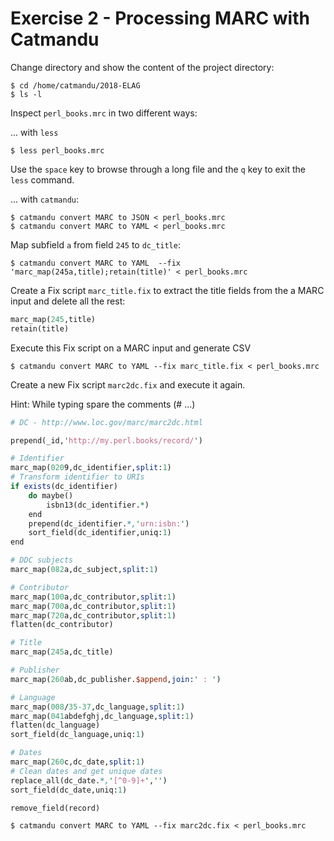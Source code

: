 # Exercise 2 - Processing MARC with Catmandu

Change directory and show the content of the project directory:

```terminal
$ cd /home/catmandu/2018-ELAG
$ ls -l
```

Inspect `perl_books.mrc` in two different ways:

... with `less`

```terminal
$ less perl_books.mrc
```

Use the `space` key to browse through a long file and the `q` key to exit the `less` command.

... with `catmandu`:

```terminal
$ catmandu convert MARC to JSON < perl_books.mrc
$ catmandu convert MARC to YAML < perl_books.mrc
```

Map subfield `a` from field `245` to `dc_title`:

```terminal
$ catmandu convert MARC to YAML  --fix 'marc_map(245a,title);retain(title)' < perl_books.mrc
```

Create a Fix script `marc_title.fix` to extract the title fields from the a MARC input and delete all the rest:

```perl
marc_map(245,title)
retain(title)
```

Execute this Fix script on a MARC input and generate CSV

```terminal
$ catmandu convert MARC to YAML --fix marc_title.fix < perl_books.mrc
```

Create a new Fix script `marc2dc.fix` and execute it again.

Hint: While typing spare the comments (# ...)

```perl
# DC - http://www.loc.gov/marc/marc2dc.html

prepend(_id,'http://my.perl.books/record/')

# Identifier
marc_map(0209,dc_identifier,split:1)
# Transform identifier to URIs
if exists(dc_identifier)    
    do maybe()     
        isbn13(dc_identifier.*)
    end    
    prepend(dc_identifier.*,'urn:isbn:')
    sort_field(dc_identifier,uniq:1)
end

# DDC subjects
marc_map(082a,dc_subject,split:1)

# Contributor
marc_map(100a,dc_contributor,split:1)
marc_map(700a,dc_contributor,split:1)
marc_map(720a,dc_contributor,split:1)
flatten(dc_contributor)

# Title
marc_map(245a,dc_title)

# Publisher
marc_map(260ab,dc_publisher.$append,join:' : ')

# Language
marc_map(008/35-37,dc_language,split:1)
marc_map(041abdefghj,dc_language,split:1)
flatten(dc_language)
sort_field(dc_language,uniq:1) 

# Dates
marc_map(260c,dc_date,split:1)
# Clean dates and get unique dates
replace_all(dc_date.*,'[^0-9]+','') 
sort_field(dc_date,uniq:1)

remove_field(record)
```

```terminal
$ catmandu convert MARC to YAML --fix marc2dc.fix < perl_books.mrc
```